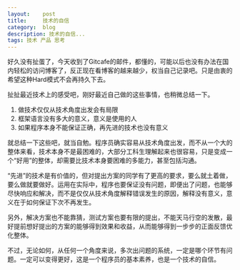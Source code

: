 ```yaml
---
layout:    post
title:     技术的自信
category:  blog
description: 技术的自信...
tags: 技术 产品 思考
---
```

好久没有扯蛋了，今天收到了Gitcafe的邮件，都懂的，可能以后也没有办法在国内轻松的访问博客了，反正现在看博客的越来越少，权当自己记录吧。只是由衷的希望这种Hard模式不会再持久下去。

扯扯最近技术上的感受吧，刚好最近自己做的这些事情，也稍微总结一下。

1. 做技术仅仅从技术角度出发会有局限
2. 框架语言没有多大的意义，意义是使用的人
3. 如果程序本身不能保证正确，再先进的技术也没有意义

就总结一下这些吧，就当自勉。程序员确实容易从技术角度出发，而不从一个大的整体来看，技术本身不是最困难的，大部分工科生理解起来也很容易，只是变成一个“好用”的整体，却需要比技术本身要困难的多能力，甚至包括沟通。

“先进”的技术是有价值的，但对提出方案的同学有了更高的要求，要么就土着做，要么做就要做好。运用在实际中，程序也要保证没有问题，即便出了问题，也能够尽快响应和解决，而不是仅仅从技术角度解释错误发生的原因，解释没有意义，意义在于如何保证下次不再发生。

另外，解决方案也不能靠猜，测试方案也要有限的提出，不能天马行空的发散，最好提前想好提出的方案的能够得到效果和收益，从而能够得到一步步的正面反馈优化整体。

不过，无论如何，从任何一个角度来说，多次出问题的系统，一定是哪个环节有问题。一定可以变得更好，这是一个程序员的基本素养，也是一个技术的自信。